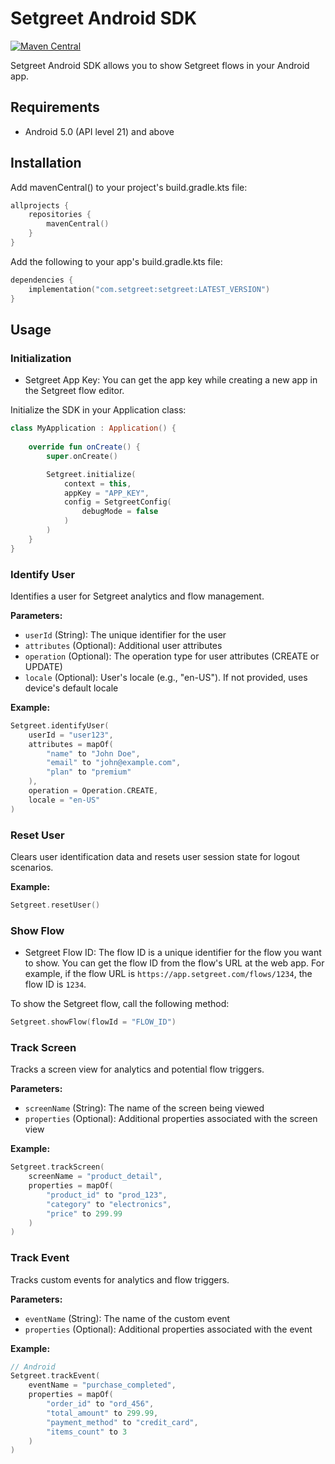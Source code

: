 # Setgreet Android SDK
[![Maven Central](https://img.shields.io/maven-central/v/com.setgreet/setgreet.svg?label=maven%20central)](#)

Setgreet Android SDK allows you to show Setgreet flows in your Android app.

## Requirements
- Android 5.0 (API level 21) and above

## Installation
Add mavenCentral() to your project's build.gradle.kts file:
```gradle.kts
allprojects {
    repositories {
        mavenCentral()
    }
}
```

Add the following to your app's build.gradle.kts file:
```gradle.kts
dependencies {
    implementation("com.setgreet:setgreet:LATEST_VERSION")
}
```

## Usage

### Initialization
- Setgreet App Key: You can get the app key while creating a new app in the Setgreet flow editor.

Initialize the SDK in your Application class:

```Kotlin
class MyApplication : Application() {
    
    override fun onCreate() {
        super.onCreate()

        Setgreet.initialize(
            context = this,
            appKey = "APP_KEY",
            config = SetgreetConfig(
                debugMode = false
            )
        )
    }
}
```

### Identify User

Identifies a user for Setgreet analytics and flow management.

**Parameters:**

- `userId` (String): The unique identifier for the user
- `attributes` (Optional): Additional user attributes
- `operation` (Optional): The operation type for user attributes (CREATE or UPDATE)
- `locale` (Optional): User's locale (e.g., "en-US"). If not provided, uses device's default locale

**Example:**

```kotlin
Setgreet.identifyUser(
    userId = "user123",
    attributes = mapOf(
        "name" to "John Doe",
        "email" to "john@example.com",
        "plan" to "premium"
    ),
    operation = Operation.CREATE,
    locale = "en-US"
)
```

### Reset User

Clears user identification data and resets user session state for logout scenarios.

**Example:**

```kotlin
Setgreet.resetUser()
```

### Show Flow
- Setgreet Flow ID: The flow ID is a unique identifier for the flow you want to show. You can get the flow ID from the flow's URL at the web app. For example, if the flow URL is `https://app.setgreet.com/flows/1234`, the flow ID is `1234`.

To show the Setgreet flow, call the following method:

```Kotlin
Setgreet.showFlow(flowId = "FLOW_ID")
```

### Track Screen

Tracks a screen view for analytics and potential flow triggers.

**Parameters:**

- `screenName` (String): The name of the screen being viewed
- `properties` (Optional): Additional properties associated with the screen view

**Example:**

```kotlin
Setgreet.trackScreen(
    screenName = "product_detail",
    properties = mapOf(
        "product_id" to "prod_123",
        "category" to "electronics",
        "price" to 299.99
    )
)
```

### Track Event

Tracks custom events for analytics and flow triggers.

**Parameters:**

- `eventName` (String): The name of the custom event
- `properties` (Optional): Additional properties associated with the event

**Example:**

```kotlin
// Android
Setgreet.trackEvent(
    eventName = "purchase_completed",
    properties = mapOf(
        "order_id" to "ord_456",
        "total_amount" to 299.99,
        "payment_method" to "credit_card",
        "items_count" to 3
    )
)
```

